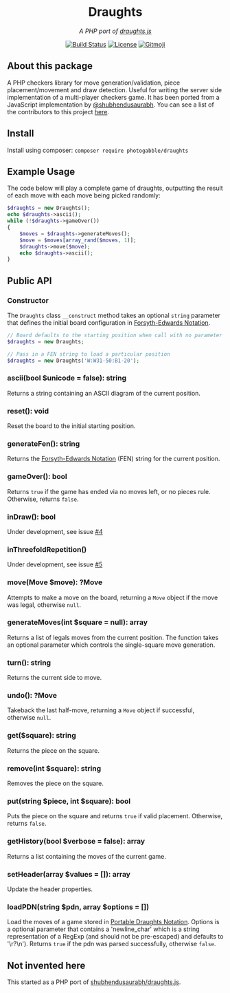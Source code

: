 <h1 align="center">Draughts</h1>
<p align="center"><em>A PHP port of <a href="https://github.com/shubhendusaurabh/draughts.js">draughts.js</a></em></p>

<p align="center">
  <a href="https://travis-ci.org/photogabble/draughts"><img src="https://travis-ci.org/photogabble/draughts.svg?branch=master" alt="Build Status"></a>
  <a href="LICENSE"><img src="https://img.shields.io/github/license/photogabble/php-confusable-homoglyphs.svg" alt="License"></a>
  <a href="https://gitmoji.carloscuesta.me/"><img src="https://img.shields.io/badge/gitmoji-%20😜%20😍-FFDD67.svg" alt="Gitmoji"></a>
</p>

## About this package
A PHP checkers library for move generation/validation, piece placement/movement and draw detection. Useful for writing the server side implementation of a multi-player checkers game. It has been ported from a JavaScript implementation by [@shubhendusaurabh](https://github.com/shubhendusaurabh). You can see a list of the contributors to this project [here](CONTRIBUTORS.md).

## Install

Install using composer: `composer require photogabble/draughts`

## Example Usage

The code below will play a complete game of draughts, outputting the result of each move with each move being picked randomly:

```php
$draughts = new Draughts();
echo $draughts->ascii();
while (!$draughts->gameOver())
{
    $moves = $draughts->generateMoves();
    $move = $moves[array_rand($moves, 1)];
    $draughts->move($move);
    echo $draughts->ascii();
}
```

## Public API

### Constructor

The `Draughts` class `__construct` method takes an optional `string` parameter that defines the initial board configuration in [Forsyth-Edwards Notation](https://en.wikipedia.org/wiki/Forsyth%E2%80%93Edwards_Notation).

```php
// Board defaults to the starting position when call with no parameter
$draughts = new Draughts;

// Pass in a FEN string to load a particular position
$draughts = new Draughts('W:W31-50:B1-20');
```

### ascii(bool $unicode = false): string
Returns a string containing an ASCII diagram of the current position.

### reset(): void

Reset the board to the initial starting position.

### generateFen(): string

Returns the [Forsyth-Edwards Notation](https://en.wikipedia.org/wiki/Forsyth%E2%80%93Edwards_Notation) (FEN) string for the current position.

### gameOver(): bool

Returns `true` if the game has ended via no moves left, or no pieces rule. Otherwise, returns `false`.

### inDraw(): bool

Under development, see issue [#4](https://github.com/photogabble/draughts/issues/4)

### inThreefoldRepetition()

Under development, see issue [#5](https://github.com/photogabble/draughts/issues/5)

### move(Move $move): ?Move

Attempts to make a move on the board, returning a `Move` object if the move was legal, otherwise `null`.

### generateMoves(int $square = null): array

Returns a list of legals moves from the current position. The function takes an optional parameter which controls the single-square move generation.

### turn(): string

Returns the current side to move.

### undo(): ?Move
Takeback the last half-move, returning a `Move` object if successful, otherwise `null`.

### get($square): string

Returns the piece on the square.

### remove(int $square): string

Removes the piece on the square.

### put(string $piece, int $square): bool

Puts the piece on the square and returns `true` if valid placement. Otherwise, returns `false`.

### getHistory(bool $verbose = false): array

Returns a list containing the moves of the current game.

### setHeader(array $values = []): array

Update the header properties.

### loadPDN(string $pdn, array $options = [])
Load the moves of a game stored in [Portable Draughts Notation](https://en.wikipedia.org/wiki/Portable_Draughts_Notation). Options is a optional parameter that contains a 'newline_char' which is a string representation of a RegExp (and should not be pre-escaped) and defaults to '\r?\n'). Returns `true` if the pdn was parsed successfully, otherwise `false`.

## Not invented here

This started as a PHP port of [shubhendusaurabh/draughts.js](https://github.com/shubhendusaurabh/draughts.js).
